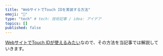 ```yaml
---
title: "WebサイトでTouch IDを実装する方法"
emoji: "📑"
type: "tech" # tech: 技術記事 / idea: アイデア
topics: []
published: false
---
```


[WebサイトでTouch IDが使えるみたい](https://webkit.org/blog/11312/meet-face-id-and-touch-id-for-the-web/)なので、その方法を当記事では解説していきます。

